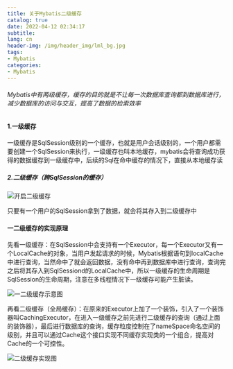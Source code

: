 ```yaml
---
title: 关于Mybatis二级缓存
catalog: true
date: 2022-04-12 02:34:17
subtitle: 
lang: cn
header-img: /img/header_img/lml_bg.jpg
tags:
- Mybatis
categories:
- Mybatis
---
```


###### Mybatis中有两级缓存，缓存的目的就是不让每一次数据库查询都到数据库进行，减少数据库的访问与交互，提高了数据的检索效率

#### 1.一级缓存

一级缓存是SqlSession级别的一个缓存，也就是用户会话级别的，一个用户都需要创建一个SqlSession来执行，一级缓存也叫本地缓存，mybatis会将查询成功获得的数据缓存到一级缓存中，后续的Sql在命中缓存的情况下，直接从本地缓存读

##### 2.二级缓存（跨SqlSession的缓存）

![开启二级缓存](Snipaste_2022-04-22_18-42-22.png)

只要有一个用户的SqlSession拿到了数据，就会将其存入到二级缓存中

#### 一二级缓存的实现原理

先看一级缓存：在SqlSession中会支持有一个Executor，每一个Executor又有一个LocalCache的对象，当用户发起请求的时候，Mybatis根据语句到localCache中进行查询，当然命中了就会返回数据，没有命中再到数据库中进行查询，查询完之后将其存入到SqlSessiond的LocalCache中，所以一级缓存的生命周期是SqlSession的生命周期，注意在多线程情况下一级缓存可能产生脏读。

![一二级缓存示意图](Snipaste_2022-04-22_18-49-58.png)

再看二级缓存（全局缓存）：在原来的Executor上加了一个装饰，引入了一个装饰器叫CachingExecutor，在进入一级缓存之前先进行二级缓存的查询（通过上面的装饰器），最后进行数据库的查询，缓存粒度控制在了nameSpace命名空间的级别，并且可以通过Cache这个接口实现不同缓存实现类的一个组合，提高对Cache的一个可控性。

![二级缓存实现图](Snipaste_2022-04-22_18-32-39.png)